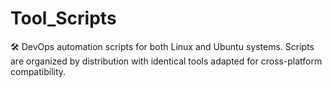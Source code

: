 # Tool_Scripts
🛠️ DevOps automation scripts for both Linux and Ubuntu systems. Scripts are organized by distribution with identical tools adapted for cross-platform compatibility.
